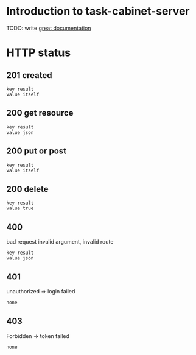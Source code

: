# Introduction to task-cabinet-server

TODO: write [great documentation](http://jacobian.org/writing/what-to-write/)

# HTTP status
## 201 created

```
key result
value itself
```

## 200 get resource

```
key result 
value json
``` 

## 200 put or post

```
key result
value itself
```

## 200 delete

```
key result
value true
```

## 400
bad request
invalid argument, invalid route
```
key result
value json
```

## 401
unauthorized 
=> login failed
```
none
```

## 403
Forbidden
=> token failed
```
none
```

